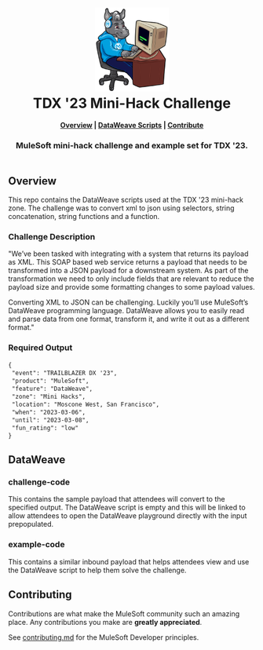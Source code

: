 <h1 align="center">
	<img
	width="150"
	src="/images/max-terminal.gif"></br>
	TDX '23 Mini-Hack Challenge<br>     
</h1>

<h4 align="center">
	<a href="#overview">Overview</a> |
    <a href="#dataweave">DataWeave Scripts</a> |
	<a href="#contributing">Contribute</a>
</h4>
	
<h3 align="center">
	MuleSoft mini-hack challenge and example set for TDX '23.<br><br>
</h3>

## Overview
This repo contains the DataWeave scripts used at the TDX '23 mini-hack zone. The challenge was to convert xml to json using selectors, string concatenation, string functions and a function.

### Challenge Description
"We’ve been tasked with integrating with a system that returns its payload as XML. This SOAP based web service returns a payload that needs to be transformed into a JSON payload for a downstream system. As part of the transformation we need to only include fields that are relevant to reduce the payload size and provide some formatting changes to some payload values.

Converting XML to JSON can be challenging. Luckily you’ll use MuleSoft’s DataWeave programming language. DataWeave allows you to easily read and parse data from one format, transform it, and write it out as a different format."

### Required Output

```
{
 "event": "TRAILBLAZER DX '23",
 "product": "MuleSoft",
 "feature": "DataWeave",
 "zone": "Mini Hacks",
 "location": "Moscone West, San Francisco",
 "when": "2023-03-06",
 "until": "2023-03-08",
 "fun_rating": "low"
}
```

## DataWeave

### challenge-code
This contains the sample payload that attendees will convert to the specified output. The DataWeave script is empty and this will be linked to allow attendees to open the DataWeave playground directly with the input prepopulated.

### example-code
This contains a similar inbound payload that helps attendees view and use the DataWeave script to help them solve the challenge.

## Contributing

Contributions are what make the MuleSoft community such an amazing place. Any contributions you make are **greatly appreciated**.
	
See [contributing.md](/contributing.md) for the MuleSoft Developer principles.
